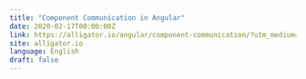 ```yaml
---
title: "Component Communication in Angular"
date: 2020-02-17T00:00:00Z
link: https://alligator.io/angular/component-communication/?utm_medium=RSS&utm_source=news.12bit.vn
site: alligator.io
language: English
draft: false
---
```

